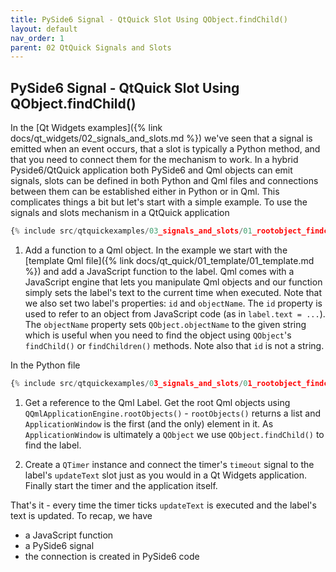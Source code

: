 ```yaml
---
title: PySide6 Signal - QtQuick Slot Using QObject.findChild()
layout: default
nav_order: 1
parent: 02 QtQuick Signals and Slots
---
```


## PySide6 Signal - QtQuick Slot Using QObject.findChild()

In the [Qt Widgets examples]({% link docs/qt_widgets/02_signals_and_slots.md %}) we've seen that a signal is emitted when an event occurs, that a slot is typically a Python method, and that you need to connect them for the mechanism to work. In a hybrid Pyside6/QtQuick application both PySide6 and Qml objects can emit signals, slots can be defined in both Python and Qml files and connections between them can be established either in Python or in Qml. This complicates things a bit but let's start with a simple example. To use the signals and slots mechanism in a QtQuick application

```qml
{% include src/qtquickexamples/03_signals_and_slots/01_rootobject_findchild.qml %}
```

1. Add a function to a Qml object. In the example we start with the [template Qml file]({% link docs/qt_quick/01_template/01_template.md %}) and add a JavaScript function to the label. Qml comes with a JavaScript engine that lets you manipulate Qml objects and our function simply sets the label's text to the current time when executed. Note that we also set two label's properties: `id` and `objectName`. The `id` property is used to refer to an object from JavaScript code (as in `label.text = ...`). The `objectName` property sets `QObject.objectName` to the given string which is useful when you need to find the object using `QObject`'s `findChild()` or `findChildren()` methods. Note also that `id` is not a string.

In the Python file

```python
{% include src/qtquickexamples/03_signals_and_slots/01_rootobject_findchild.py %}
```

1. Get a reference to the Qml Label. Get the root Qml objects using `QQmlApplicationEngine.rootObjects()` - `rootObjects()` returns a list and `ApplicationWindow` is the first (and the only) element in it. As `ApplicationWindow` is ultimately a `QObject` we use `QObject.findChild()` to find the label.

2. Create a `QTimer` instance and connect the timer's `timeout` signal to the label's `updateText` slot just as you would in a Qt Widgets application. Finally start the timer and the application itself.

That's it - every time the timer ticks `updateText` is executed and the label's text is updated. To recap, we have

- a JavaScript function
- a PySide6 signal
- the connection is created in PySide6 code